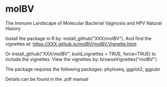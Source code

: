 # molBV

The Immune Landscape of Molecular Bacterial Vaginosis and HPV Natural History

Install the package in R by: install_github("XXX/molBV"). And find the vignettes at: https://XXX.github.io/molBV/molBV.Vignette.html.

Or install_github("XXX/molBV", build_vignettes = TRUE, force=TRUE) to include the vignettes. View the vignettes by: browseVignettes("molBV")

The package requires the following packages: phyloseq, ggplot2, ggpubr

Details can be found in the .pdf manual
